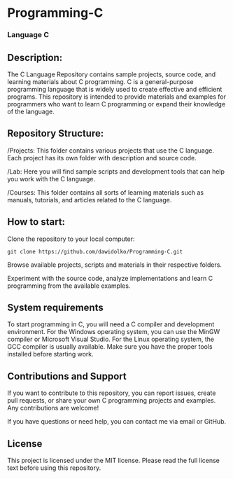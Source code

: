 # **Programming-C**

### **Language C**

## **Description:**
The C Language Repository contains sample projects, source code, and learning materials about C programming. C is a general-purpose programming language that is widely used to create effective and efficient programs. This repository is intended to provide materials and examples for programmers who want to learn C programming or expand their knowledge of the language.

## **Repository Structure:**
/Projects: This folder contains various projects that use the C language. Each project has its own folder with description and source code.

/Lab: Here you will find sample scripts and development tools that can help you work with the C language.

/Courses: This folder contains all sorts of learning materials such as manuals, tutorials, and articles related to the C language.

## **How ​​to start:**

Clone the repository to your local computer:
```
git clone https://github.com/dawidolko/Programming-C.git
```

Browse available projects, scripts and materials in their respective folders.

Experiment with the source code, analyze implementations and learn C programming from the available examples.

## **System requirements**
To start programming in C, you will need a C compiler and development environment. For the Windows operating system, you can use the MinGW compiler or Microsoft Visual Studio. For the Linux operating system, the GCC compiler is usually available. Make sure you have the proper tools installed before starting work.

## **Contributions and Support**
If you want to contribute to this repository, you can report issues, create pull requests, or share your own C programming projects and examples. Any contributions are welcome!

If you have questions or need help, you can contact me via email or GitHub.

## **License**
This project is licensed under the MIT license. Please read the full license text before using this repository.
